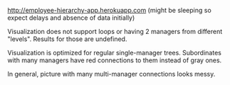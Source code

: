 http://employee-hierarchy-app.herokuapp.com (might be sleeping so expect delays and absence of data initially)

Visualization does not support loops or having 2 managers from different "levels". Results for those are undefined.

Visualization is optimized for regular single-manager trees. Subordinates with many managers have red connections to them instead of gray ones.

In general, picture with many multi-manager connections looks messy.
